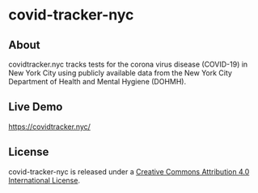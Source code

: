 # covid-tracker-nyc

## About
covidtracker.nyc tracks tests for the corona virus disease (COVID-19) in New York City using publicly available data from the New York City Department of Health and Mental Hygiene (DOHMH).

## Live Demo
https://covidtracker.nyc/

## License
covid-tracker-nyc is released under a [Creative Commons Attribution 4.0 International License](https://creativecommons.org/licenses/by/4.0/).
